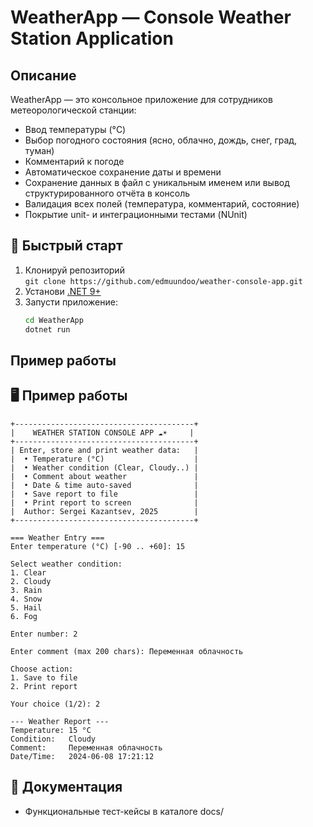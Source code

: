 # WeatherApp — Console Weather Station Application

## Описание

WeatherApp — это консольное приложение для сотрудников метеорологической станции:

- Ввод температуры (°C)
- Выбор погодного состояния (ясно, облачно, дождь, снег, град, туман)
- Комментарий к погоде
- Автоматическое сохранение даты и времени
- Сохранение данных в файл с уникальным именем или вывод структурированного отчёта в консоль
- Валидация всех полей (температура, комментарий, состояние)
- Покрытие unit- и интеграционными тестами (NUnit)

## 🚀 Быстрый старт

1. Клонируй репозиторий  
   `git clone https://github.com/edmuundoo/weather-console-app.git`
2. Установи [.NET 9+](https://dotnet.microsoft.com/en-us/download)
3. Запусти приложение:
   ```bash
   cd WeatherApp
   dotnet run

## Пример работы

## 🖥️ Пример работы

```
+----------------------------------------+
|    WEATHER STATION CONSOLE APP ☁️☀️     |
+----------------------------------------+
| Enter, store and print weather data:   |
|  • Temperature (°C)                    |
|  • Weather condition (Clear, Cloudy..) |
|  • Comment about weather               |
|  • Date & time auto-saved              |
|  • Save report to file                 |
|  • Print report to screen              |
|  Author: Sergei Kazantsev, 2025        |
+----------------------------------------+

=== Weather Entry ===
Enter temperature (°C) [-90 .. +60]: 15

Select weather condition:
1. Clear
2. Cloudy
3. Rain
4. Snow
5. Hail
6. Fog

Enter number: 2

Enter comment (max 200 chars): Переменная облачность

Choose action:
1. Save to file
2. Print report

Your choice (1/2): 2

--- Weather Report ---
Temperature: 15 °C
Condition:   Cloudy
Comment:     Переменная облачность
Date/Time:   2024-06-08 17:21:12
```

## 📑 Документация
- Функциональные тест-кейсы в каталоге docs/